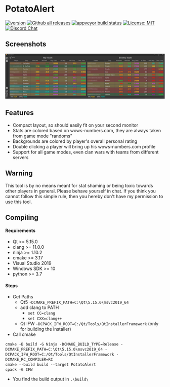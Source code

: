# PotatoAlert


[![version](https://img.shields.io/github/v/release/razaqq/PotatoAlert.svg?style=flat-square)](https://github.com/razaqq/PotatoAlert/releases) 
[![Github all releases](https://img.shields.io/github/downloads/razaqq/PotatoAlert/total.svg?style=flat-square)](https://github.com/razaqq/PotatoAlert/releases)
[![appveyor build status](https://img.shields.io/appveyor/build/razaqq/PotatoAlert2?style=flat-square&logo=appveyor)](https://ci.appveyor.com/project/razaqq/PotatoAlert2)
[![License: MIT](https://img.shields.io/badge/License-MIT-yellow.svg?style=flat-square)](https://opensource.org/licenses/MIT)
[![Discord Chat](https://img.shields.io/discord/711953820745203815.svg?&logo=discord&logoColor=ffffff&style=flat-square)](https://discord.gg/Ut8t8PA)

## Screenshots

![default](.github/potatoalert.png)

## Features
- Compact layout, so should easily fit on your second monitor
- Stats are colored based on wows-numbers.com, they are always taken from game mode "randoms"
- Backgrounds are colored by player's overall personal rating
- Double clicking a player will bring up his wows-numbers.com profile
- Support for all game modes, even clan wars with teams from different servers

## Warning
This tool is by no means meant for stat shaming or being toxic towards other players in general.
Please behave yourself in chat.
If you think you cannot follow this simple rule, then you hereby don't have my permission to use this tool.

## Compiling
#### Requirements
- Qt >= 5.15.0
- clang >= 11.0.0
- ninja >= 1.10.2
- cmake >= 3.17
- Visual Studio 2019
- Windows SDK >= 10
- python >= 3.7

#### Steps
- Get Paths
    - Qt5 `-DCMAKE_PREFIX_PATH=C:\Qt\5.15.0\msvc2019_64`
    - add clang to PATH 
      - `set CC=clang`
      - `set CXX=clang++`
    - Qt IFW `-DCPACK_IFW_ROOT=C:/Qt/Tools/QtInstallerFramework` (only for building the installer)
- Call cmake
```console
cmake -B build -G Ninja -DCMAKE_BUILD_TYPE=Release -DCMAKE_PREFIX_PATH=C:\Qt\5.15.0\msvc2019_64 -DCPACK_IFW_ROOT=C:/Qt/Tools/QtInstallerFramework -DCMAKE_RC_COMPILER=RC
cmake --build build --target PotatoAlert
cpack -G IFW
```
- You find the build output in `.\build\`